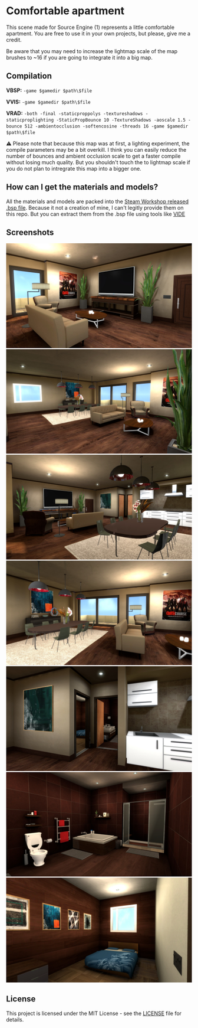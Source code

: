 # Comfortable apartment

This scene made for Source Engine (1) represents a little comfortable apartment. You are free to use it in your own projects, but please, give me a credit.

Be aware that you may need to increase the lightmap scale of the map brushes to ~16 if you are going to integrate it into a big map.

## Compilation

**VBSP:** `-game $gamedir $path\$file`

**VVIS:** `-game $gamedir $path\$file`

**VRAD:** `-both -final -staticproppolys -textureshadows -staticproplighting -StaticPropBounce 10 -TextureShadows -aoscale 1.5 -bounce 512 -ambientocclusion -softencosine -threads 16 -game $gamedir $path\$file`

⚠️ Please note that because this map was at first, a lighting experiment, the compile parameters may be a bit overkill. I think you can easily reduce the number of bounces and ambient occlusion scale to get a faster compile without losing much quality. But you shouldn't touch the to lightmap scale if you do not plan to intregrate this map into a bigger one.

## How can I get the materials and models?

All the materials and models are packed into the [Steam Workshop released .bsp file](https://steamcommunity.com/sharedfiles/filedetails/?id=3387404618). Because it not a creation of mine, I can't legitly provide them on this repo. But you can extract them from the .bsp file using tools like [VIDE](https://developer.valvesoftware.com/wiki/VIDE)

## Screenshots

![Screenshot 1](screenshots/1.jpg)
![Screenshot 2](screenshots/2.jpg)
![Screenshot 3](screenshots/3.jpg)
![Screenshot 4](screenshots/4.jpg)
![Screenshot 5](screenshots/5.jpg)
![Screenshot 6](screenshots/6.jpg)
![Screenshot 7](screenshots/7.jpg)

## License

This project is licensed under the MIT License - see the [LICENSE](LICENSE) file for details.